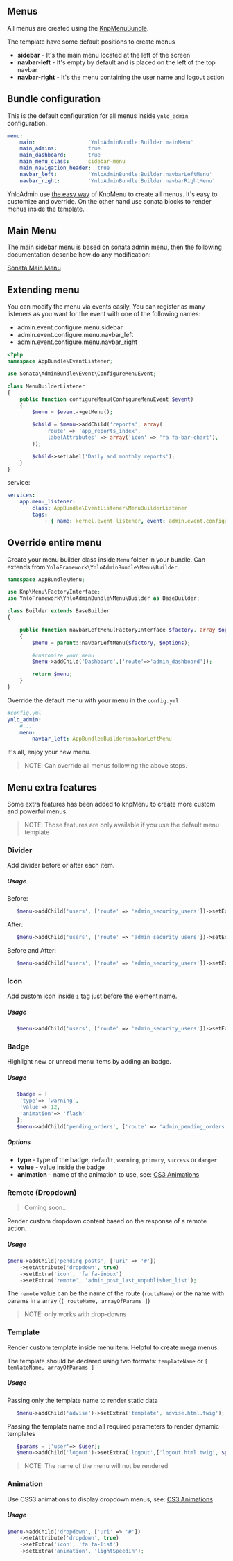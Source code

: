 
## Menus

All menus are created using the [KnpMenuBundle](http://symfony.com/doc/current/bundles/KnpMenuBundle/index.html).

The template have some default positions to create menus

- **sidebar** - It's the main menu located at the left of the screen
- **navbar-left** - It's empty by default and is placed on the left of the top navbar
- **navbar-right** - It's the menu containing the user name and logout action

## Bundle configuration

This is the default configuration for all menus inside `ynlo_admin` configuration.

````yml
menu:
    main:                 'YnloAdminBundle:Builder:mainMenu'
    main_admins:          true
    main_dashboard:       true
    main_menu_class:      sidebar-menu
    main_navigation_header:  true
    navbar_left:          'YnloAdminBundle:Builder:navbarLeftMenu'
    navbar_right:         'YnloAdminBundle:Builder:navbarRightMenu'
````

YnloAdmin use [the easy way](http://symfony.com/doc/current/bundles/KnpMenuBundle/index.html#method-a-the-easy-way-yay)
of KnpMenu to create all menus. It`s easy to customize and override. 
On the other hand use sonata blocks to render menus inside the template.

## Main Menu

The main sidebar menu is based on sonata admin menu, then the following documentation describe how do any modification:

[Sonata Main Menu](https://sonata-project.org/bundles/admin/master/doc/cookbook/recipe_knp_menu.html)

## Extending menu

You can modify the menu via events easily. 
You can register as many listeners as you want for the event with one of the following names:
 
- admin.event.configure.menu.sidebar
- admin.event.configure.menu.navbar_left
- admin.event.configure.menu.navbar_right

````php
<?php
namespace AppBundle\EventListener;

use Sonata\AdminBundle\Event\ConfigureMenuEvent;

class MenuBuilderListener
{
    public function configureMenu(ConfigureMenuEvent $event)
    {
        $menu = $event->getMenu();

        $child = $menu->addChild('reports', array(
            'route' => 'app_reports_index',
            'labelAttributes' => array('icon' => 'fa fa-bar-chart'),
        ));

        $child->setLabel('Daily and monthly reports');
    }
}
````

service:
````yml
services:
    app.menu_listener:
        class: AppBundle\EventListener\MenuBuilderListener
        tags:
            - { name: kernel.event_listener, event: admin.event.configure.menu.navbar_left, method: configureMenu }
````            

## Override entire menu

Create your menu builder class inside `Menu` folder in your bundle.
Can extends from `YnloFramework\YnloAdminBundle\Menu\Builder`.

````php
namespace AppBundle\Menu;

use Knp\Menu\FactoryInterface;
use YnloFramework\YnloAdminBundle\Menu\Builder as BaseBuilder;

class Builder extends BaseBuilder
{

    public function navbarLeftMenu(FactoryInterface $factory, array $options)
    {
        $menu = parent::navbarLeftMenu($factory, $options);

        #customize your menu
        $menu->addChild('Dashboard',['route'=>'admin_dashboard']);

        return $menu;
    }
}
````

Override the default menu with your menu in the `config.yml`

````yml
#config.yml
ynlo_admin:
    #...
    menu:
        navbar_left: AppBundle:Builder:navbarLeftMenu
````

It's all, enjoy your new menu.

> NOTE: Can override all menus following the above steps.

## Menu extra features

Some extra features has been added to knpMenu to create more custom and powerful menus.

> NOTE: Those features are only available if you use the default menu template

### Divider

Add divider before or after each item.

##### Usage

Before:
````php
   $menu->addChild('users', ['route' => 'admin_security_users'])->setExtra('divider', 'prepend');
````
After:
````php
   $menu->addChild('users', ['route' => 'admin_security_users'])->setExtra('divider', 'append');
````
Before and After:
````php
   $menu->addChild('users', ['route' => 'admin_security_users'])->setExtra('divider', 'both');
````

### Icon

Add custom icon inside `i` tag just before the element name.

##### Usage

````php
   $menu->addChild('users', ['route' => 'admin_security_users'])->setExtra('icon', 'fa fa-users');
````

### Badge

Highlight new or unread menu items by adding an badge.

##### Usage

````php
   $badge = [
    'type'=> 'warning',
    'value'=> 12,
    'animation'=> 'flash'
   ];
   $menu->addChild('pending_orders', ['route' => 'admin_pending_orders'])->setExtra('badge', $badge);
````

##### Options

- **type** - type of the badge, `default`, `warning`, `primary`, `success` or `danger`
- **value** - value inside the badge
- **animation** - name of the animation to use, see: [CS3 Animations](https://daneden.github.io/animate.css/)

### Remote (Dropdown)

> Coming soon...

Render custom dropdown content based on the response of a remote action.

##### Usage
````php
$menu->addChild('pending_posts', ['uri' => '#'])
    ->setAttribute('dropdown', true)
    ->setExtra('icon', 'fa fa-inbox')
    ->setExtra('remote', 'admin_post_last_unpublished_list');
````

The `remote` value can be the name of the route (`routeName`)
or the name with params in a array (`[ routeName, arrayOfParams ]`)

> NOTE: only works with drop-downs

### Template

Render custom template inside menu item. Helpful to create mega menus.

The template should be declared using two formats:  `templateName` or `[ temlateName, arrayOfParams ]`

##### Usage

Passing only the template name to render static data
````php
   $menu->addChild('advise')->setExtra('template','advise.html.twig');
````

Passing the template name and all required parameters to render dynamic templates
````php
   $params = ['user'=> $user];
   $menu->addChild('logout')->setExtra('logout',['logout.html.twig', $params]);
````

> NOTE: The name of the menu will not be rendered

### Animation

Use CSS3 animations to display dropdown menus, see: [CS3 Animations](https://daneden.github.io/animate.css/)

##### Usage

````php
$menu->addChild('dropdown', ['uri' => '#'])
    ->setAttribute('dropdown', true)
    ->setExtra('icon', 'fa fa-list')
    ->setExtra('animation', 'lightSpeedIn');
````



